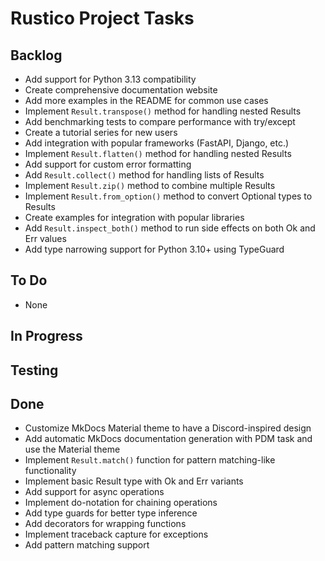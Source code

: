# Rustico Project Tasks

## Backlog

- Add support for Python 3.13 compatibility
- Create comprehensive documentation website
- Add more examples in the README for common use cases
- Implement `Result.transpose()` method for handling nested Results
- Add benchmarking tests to compare performance with try/except
- Create a tutorial series for new users
- Add integration with popular frameworks (FastAPI, Django, etc.)
- Implement `Result.flatten()` method for handling nested Results
- Add support for custom error formatting
- Add `Result.collect()` method for handling lists of Results
- Implement `Result.zip()` method to combine multiple Results
- Implement `Result.from_option()` method to convert Optional types to Results
- Create examples for integration with popular libraries
- Add `Result.inspect_both()` method to run side effects on both Ok and Err values
- Add type narrowing support for Python 3.10+ using TypeGuard

## To Do

- None

## In Progress

## Testing

## Done

- Customize MkDocs Material theme to have a Discord-inspired design
- Add automatic MkDocs documentation generation with PDM task and use the Material theme
- Implement `Result.match()` function for pattern matching-like functionality
- Implement basic Result type with Ok and Err variants
- Add support for async operations
- Implement do-notation for chaining operations
- Add type guards for better type inference
- Add decorators for wrapping functions
- Implement traceback capture for exceptions
- Add pattern matching support
